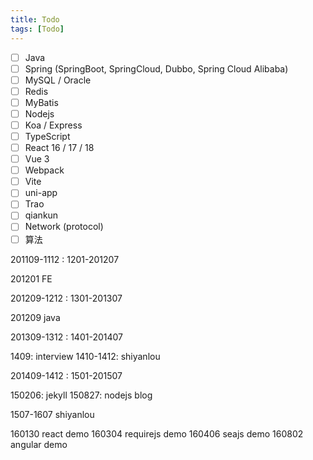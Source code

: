 ```yaml
---
title: Todo
tags: [Todo]
---
```


- [ ] Java
- [ ] Spring (SpringBoot, SpringCloud, Dubbo, Spring Cloud Alibaba)
- [ ] MySQL / Oracle
- [ ] Redis
- [ ] MyBatis
- [ ] Nodejs
- [ ] Koa / Express
- [ ] TypeScript
- [ ] React 16 / 17 / 18
- [ ] Vue 3
- [ ] Webpack
- [ ] Vite
- [ ] uni-app
- [ ] Trao
- [ ] qiankun
- [ ] Network (protocol)
- [ ] 算法

201109-1112 : 1201-201207

  201201 FE

201209-1212 : 1301-201307

  201209 java

201309-1312 : 1401-201407

  1409: interview
  1410-1412: shiyanlou

201409-1412 : 1501-201507

  150206: jekyll
  150827: nodejs blog

1507-1607 shiyanlou

  160130 react demo
  160304 requirejs demo
  160406 seajs demo
  160802 angular demo
